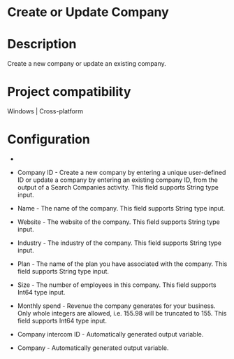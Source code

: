 ﻿# Create or Update Company

# Description

Create a new company or update an existing company.

# Project compatibility

Windows | Cross-platform

# Configuration

* 
* Company ID - Create a new company by entering a unique user-defined ID or update a company by entering an existing company ID, from the output of a Search Companies activity. This field supports String type input.
* Name - The name of the company. This field supports String type input.
* Website - The website of the company. This field supports String type input.
* Industry - The industry of the company. This field supports String type input.







* Plan - The name of the plan you have associated with the company. This field supports String type input.
* Size - The number of employees in this company. This field supports Int64 type input.
* Monthly spend - Revenue the company generates for your business. Only whole integers are allowed, i.e. 155.98 will be truncated to 155. This field supports Int64 type input.



* Company intercom ID - Automatically generated output variable.
* Company - Automatically generated output variable.
